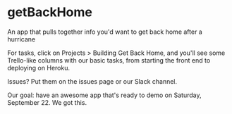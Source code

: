 # getBackHome
An app that pulls together info you'd want to get back home after a hurricane 

For tasks, click on Projects > Building Get Back Home, and you'll see some Trello-like columns with our basic tasks, from starting the front end to deploying on Heroku. 

Issues? Put them on the issues page or our Slack channel. 

Our goal: have an awesome app that's ready to demo on Saturday, September 22. We got this. 
